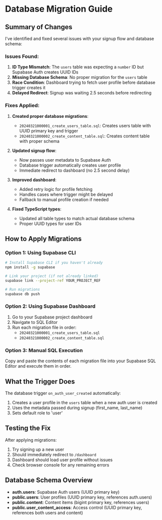 # Database Migration Guide

## Summary of Changes

I've identified and fixed several issues with your signup flow and database schema:

### Issues Found:
1. **ID Type Mismatch**: The `users` table was expecting a `number` ID but Supabase Auth creates UUID IDs
2. **Missing Database Schema**: No proper migration for the `users` table
3. **Race Condition**: Dashboard trying to fetch user profile before database trigger creates it
4. **Delayed Redirect**: Signup was waiting 2.5 seconds before redirecting

### Fixes Applied:

1. **Created proper database migrations**:
   - `20240321000001_create_users_table.sql`: Creates users table with UUID primary key and trigger
   - `20240321000002_create_content_table.sql`: Creates content table with proper schema

2. **Updated signup flow**:
   - Now passes user metadata to Supabase Auth
   - Database trigger automatically creates user profile
   - Immediate redirect to dashboard (no 2.5 second delay)

3. **Improved dashboard**:
   - Added retry logic for profile fetching
   - Handles cases where trigger might be delayed
   - Fallback to manual profile creation if needed

4. **Fixed TypeScript types**:
   - Updated all table types to match actual database schema
   - Proper UUID types for user IDs

## How to Apply Migrations

### Option 1: Using Supabase CLI
```bash
# Install Supabase CLI if you haven't already
npm install -g supabase

# Link your project (if not already linked)
supabase link --project-ref YOUR_PROJECT_REF

# Run migrations
supabase db push
```

### Option 2: Using Supabase Dashboard
1. Go to your Supabase project dashboard
2. Navigate to SQL Editor
3. Run each migration file in order:
   - `20240321000001_create_users_table.sql`
   - `20240321000002_create_content_table.sql`

### Option 3: Manual SQL Execution
Copy and paste the contents of each migration file into your Supabase SQL Editor and execute them in order.

## What the Trigger Does

The database trigger `on_auth_user_created` automatically:
1. Creates a user profile in the `users` table when a new auth user is created
2. Uses the metadata passed during signup (first_name, last_name)
3. Sets default role to 'user'

## Testing the Fix

After applying migrations:
1. Try signing up a new user
2. Should immediately redirect to `/dashboard`
3. Dashboard should load user profile without issues
4. Check browser console for any remaining errors

## Database Schema Overview

- **auth.users**: Supabase Auth users (UUID primary key)
- **public.users**: User profiles (UUID primary key, references auth.users)
- **public.content**: Content items (bigint primary key, references users)
- **public.user_content_access**: Access control (UUID primary key, references both users and content) 